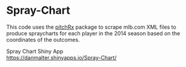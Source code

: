 # Spray-Chart

This code uses the [pitchRx](http://cran.r-project.org/web/packages/pitchRx/index.html) package to scrape mlb.com XML files to produce spraycharts for each player in the 2014 season based on the coordinates of the outcomes.

Spray Chart Shiny App<br>
https://danmalter.shinyapps.io/Spray-Chart/
